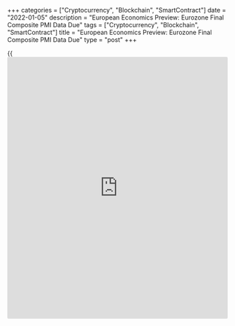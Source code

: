 +++
categories = ["Cryptocurrency", "Blockchain", "SmartContract"]
date = "2022-01-05"
description = "European Economics Preview: Eurozone Final Composite PMI Data Due"
tags = ["Cryptocurrency", "Blockchain", "SmartContract"]
title = "European Economics Preview: Eurozone Final Composite PMI Data Due"
type = "post"
+++

{{<iframe id="large-banner" src="https://www.bounty.group/#slide=12.0" width="100%" height="600" scrolling="no" style="border: 0px solid rgb(216, 221, 230); border-radius: 3px;">}}

Composite Purchasing Managers' survey results from euro area are due on
Wednesday, headlining a light day for the European economic [news](https://www.letsplayfx.com/blog/forex-news-website/).

At 2.45 am ET, France's statistical office Insee releases consumer
confidence survey results. The confidence index is forecast to fall to
97 in December from 99 in November.

At 3.00 am ET, unemployment data from Hungary is due.

At 3.15 am ET, Spain's INE releases services Purchasing Managers' survey
results. The services index is forecast to fall to 57.5 in December from
59.8 in the previous month.

At 3.45 am ET, Italy's services PMI survey results are due. Economists
expect the index to drop to 54.0 in December from 55.9 in the previous
month.

Final PMI survey results are due from France and Germany at 3.50 am and
3.55 am ET, respectively.

At 4.00 am ET, Eurozone final PMI survey data is due. The final
composite output index is seen at 53.3, in line with flash estimate.

At 5.00 am ET, Italy's Istat publishes flash consumer and harmonized
consumer price data. Consumer price inflation is seen rising to 3.9
percent in December from 3.7 percent in November.

For comments and feedback [contact](https://www.playgroundfx.com/contact/): editorial@rtt[news](https://www.letsplayfx.com/blog/forex-news-website/).com

[Economic News][1]

 **What parts of the world are seeing the best (and worst) economic
performances lately? Click[here][2] to check out our [Econ Scorecard][2]
and find out! See up-to-the-moment [ranking](https://www.playgroundfx.com/blog/crypto-exchange-ranking/)s for the best and worst
performers in [GDP][2], [unemployment rate][3], [inflation][4] and much
more.**

   1. www.rtt[news](https://www.letsplayfx.com/blog/forex-news-website/).com/Content/EconomicNews.aspx
   2. www.rtt[news](https://www.letsplayfx.com/blog/forex-news-website/).com/economic-scorecard/world-rank/GDP/highest-performance.aspx
   3. www.rtt[news](https://www.letsplayfx.com/blog/forex-news-website/).com/economic-scorecard/world-rank/unemployment-rate/lowest-performance.aspx
   4. www.rtt[news](https://www.letsplayfx.com/blog/forex-news-website/).com/economic-scorecard/world-rank/CPI/highest-performance.aspx